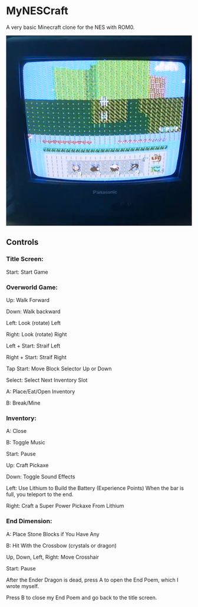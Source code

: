 # MyNESCraft
A very basic Minecraft clone for the NES with ROM0.

![Image of the Game](image.png)
## Controls
### Title Screen:
Start: Start Game

### Overworld Game:
Up: Walk Forward

Down: Walk backward

Left: Look (rotate) Left

Right: Look (rotate) Right

Left + Start: Straif Left

Right + Start: Straif Right

Tap Start: Move Block Selector Up or Down

Select: Select Next Inventory Slot

A: Place/Eat/Open Inventory

B: Break/Mine

### Inventory:
A: Close

B: Toggle Music

Start: Pause

Up: Craft Pickaxe

Down: Toggle Sound Effects

Left: Use Lithium to Build the Battery (Experience Points) When the bar is full, you teleport to the end.

Right: Craft a Super Power Pickaxe From Lithium

### End Dimension:
A: Place Stone Blocks if You Have Any

B: Hit With the Crossbow (crystals or dragon)

Up, Down, Left, Right: Move Crosshair

Start: Pause

After the Ender Dragon is dead, press A to open the End Poem, which I wrote myself.

Press B to close my End Poem and go back to the title screen.

